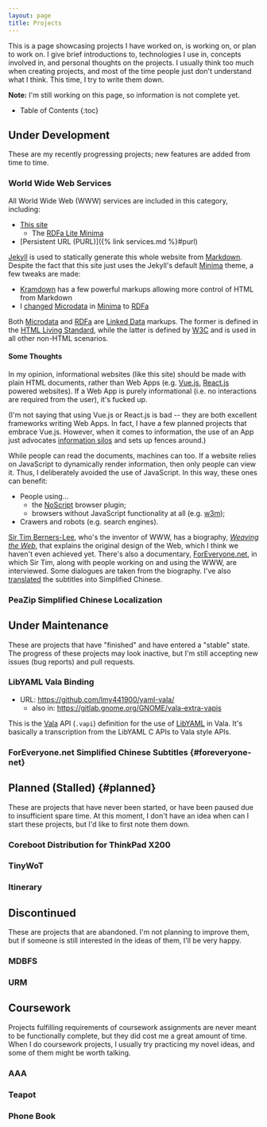 ```yaml
---
layout: page
title: Projects
---
```


This is a page showcasing projects I have worked on, is working on, or plan to work on. I give brief introductions to, technologies I use in, concepts involved in, and personal thoughts on the projects. I usually think too much when creating projects, and most of the time people just don't understand what I think. This time, I try to write them down.

**Note:** I'm still working on this page, so information is not complete yet.

- Table of Contents
{:toc}

## Under Development

These are my recently progressing projects; new features are added from time to time.

### World Wide Web Services

All World Wide Web (WWW) services are included in this category, including:

- [This site][this-src]
  - The [RDFa Lite Minima][minima-rdfa]
- [Persistent URL (PURL)]({% link services.md %}#purl)

[Jekyll][jekyll] is used to statically generate this whole website from [Markdown][markdown]. Despite the fact that this site just uses the Jekyll's default [Minima][minima] theme, a few tweaks are made:

- [Kramdown][kramdown] has a few powerful markups allowing more control of HTML from Markdown
- I [changed][minima-rdfa] [Microdata][microdata] in [Minima][minima] to [RDFa][rdfa]

Both [Microdata][microdata] and [RDFa][rdfa] are [Linked Data][ld] markups. The former is defined in the [HTML Living Standard][html-std], while the latter is defined by [W3C][w3c] and is used in all other non-HTML scenarios.

#### Some Thoughts

In my opinion, informational websites (like this site) should be made with plain HTML documents, rather than Web Apps (e.g. [Vue.js][vue], [React.js][react] powered websites). If a Web App is purely informational (i.e. no interactions are required from the user), it's fucked up.

(I'm not saying that using Vue.js or React.js is bad -- they are both excellent frameworks writing Web Apps. In fact, I have a few planned projects that embrace Vue.js. However, when it comes to information, the use of an App just advocates [information silos][info-silo] and sets up fences around.)

While people can read the documents, machines can too. If a website relies on JavaScript to dynamically render information, then only people can view it. Thus, I deliberately avoided the use of JavaScript. In this way, these ones can benefit:

- People using...
  - the [NoScript][noscript] browser plugin;
  - browsers without JavaScript functionality at all (e.g. [w3m][w3m]);
- Crawers and robots (e.g. search engines).

[Sir Tim Berners-Lee][timbl], who's the inventor of WWW, has a biography, [_Weaving the Web_][weaving-the-web], that explains the original design of the Web, which I think we haven't even achieved yet. There's also a documentary, [ForEveryone.net][foreveryone-net], in which Sir Tim, along with people working on and using the WWW, are interviewed. Some dialogues are taken from the biography. I've also [translated](#foreveryone-net) the subtitles into Simplified Chinese.

[this-src]: https://github.com/lmy441900/www
[minima-rdfa]: https://github.com/lmy441900/minima
[jekyll]: https://jekyllrb.com/
[markdown]: https://en.wikipedia.org/wiki/Markdown
[kramdown]: https://kramdown.gettalong.org/index.html
[minima]: https://github.com/jekyll/minima
[kramdown]: https://kramdown.gettalong.org/
[microdata]: https://html.spec.whatwg.org/multipage/microdata.html#microdata
[rdfa]: http://rdfa.info/
[ld]: https://en.wikipedia.org/wiki/Linked_data
[html-std]: https://html.spec.whatwg.org/multipage/
[w3c]: https://www.w3.org/
[vue]: https://v3.vuejs.org/
[react]: https://reactjs.org/
[info-silo]: https://en.wikipedia.org/wiki/Information_silo
[noscript]: https://noscript.net/
[w3m]: http://w3m.sourceforge.net/
[timbl]: https://en.wikipedia.org/wiki/Tim_Berners-Lee
[weaving-the-web]: https://www.w3.org/People/Berners-Lee/Weaving/Overview.html
[foreveryone-net]: https://www.foreveryone.net/

### PeaZip Simplified Chinese Localization

## Under Maintenance

These are projects that have "finished" and have entered a "stable" state. The progress of these projects may look inactive, but I'm still accepting new issues (bug reports) and pull requests.

### LibYAML Vala Binding

- URL: <https://github.com/lmy441900/yaml-vala/>
  - also in: <https://gitlab.gnome.org/GNOME/vala-extra-vapis>

This is the [Vala][vala] API (`.vapi`) definition for the use of [LibYAML][libyaml] in Vala. It's basically a transcription from the LibYAML C APIs to Vala style APIs.

[vala]: https://wiki.gnome.org/Projects/Vala
[libyaml]: https://pyyaml.org/wiki/LibYAML

### ForEveryone.net Simplified Chinese Subtitles {#foreveryone-net}

## Planned (Stalled) {#planned}

These are projects that have never been started, or have been paused due to insufficient spare time. At this moment, I don't have an idea when can I start these projects, but I'd like to first note them down.

### Coreboot Distribution for ThinkPad X200

### TinyWoT

### Itinerary

## Discontinued

These are projects that are abandoned. I'm not planning to improve them, but if someone is still interested in the ideas of them, I'll be very happy.

### MDBFS

### URM

## Coursework

Projects fulfilling requirements of coursework assignments are never meant to be functionally complete, but they did cost me a great amount of time. When I do coursework projects, I usually try practicing my novel ideas, and some of them might be worth talking.

### AAA

### Teapot

### Phone Book
